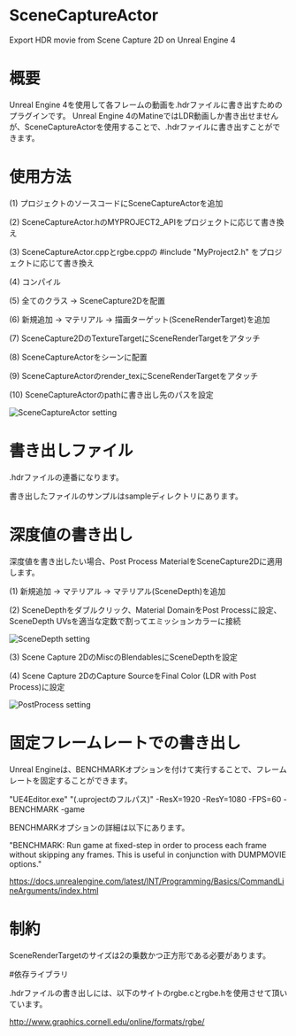 # SceneCaptureActor
Export HDR movie from Scene Capture 2D on Unreal Engine 4

# 概要

Unreal Engine 4を使用して各フレームの動画を.hdrファイルに書き出すためのプラグインです。
Unreal Engine 4のMatineではLDR動画しか書き出せませんが、SceneCaptureActorを使用することで、.hdrファイルに書き出すことができます。

# 使用方法

(1) プロジェクトのソースコードにSceneCaptureActorを追加

(2) SceneCaptureActor.hのMYPROJECT2_APIをプロジェクトに応じて書き換え

(3) SceneCaptureActor.cppとrgbe.cppの
    #include "MyProject2.h"
    をプロジェクトに応じて書き換え

(4) コンパイル



(5) 全てのクラス -> SceneCapture2Dを配置

(6) 新規追加 -> マテリアル -> 描画ターゲット(SceneRenderTarget)を追加

(7) SceneCapture2DのTextureTargetにSceneRenderTargetをアタッチ



(8) SceneCaptureActorをシーンに配置

(9) SceneCaptureActorのrender_texにSceneRenderTargetをアタッチ

(10) SceneCaptureActorのpathに書き出し先のパスを設定

![SceneCaptureActor setting](https://github.com/abars/SceneCaptureActor/blob/master/setting/SceneCaptureActorSetting.png)

# 書き出しファイル

.hdrファイルの連番になります。

書き出したファイルのサンプルはsampleディレクトリにあります。

# 深度値の書き出し

深度値を書き出したい場合、Post Process MaterialをSceneCapture2Dに適用します。

(1) 新規追加 -> マテリアル -> マテリアル(SceneDepth)を追加

(2) SceneDepthをダブルクリック、Material DomainをPost Processに設定、SceneDepth UVsを適当な定数で割ってエミッションカラーに接続

![SceneDepth setting](https://github.com/abars/SceneCaptureActor/blob/master/setting/SceneDepthMaterial.png)

(3) Scene Capture 2DのMiscのBlendablesにSceneDepthを設定

(4) Scene Capture 2DのCapture SourceをFinal Color (LDR with Post Process)に設定

![PostProcess setting](https://github.com/abars/SceneCaptureActor/blob/master/setting/SetDepthPostEffect.png)

# 固定フレームレートでの書き出し

Unreal Engineは、BENCHMARKオプションを付けて実行することで、フレームレートを固定することができます。

"UE4Editor.exe" "(.uprojectのフルパス)" -ResX=1920 -ResY=1080 -FPS=60 -BENCHMARK -game

BENCHMARKオプションの詳細は以下にあります。

"BENCHMARK: Run game at fixed-step in order to process each frame without skipping any frames. This is useful in conjunction with DUMPMOVIE options."

https://docs.unrealengine.com/latest/INT/Programming/Basics/CommandLineArguments/index.html

# 制約

SceneRenderTargetのサイズは2の乗数かつ正方形である必要があります。

#依存ライブラリ

.hdrファイルの書き出しには、以下のサイトのrgbe.cとrgbe.hを使用させて頂いています。

http://www.graphics.cornell.edu/online/formats/rgbe/
